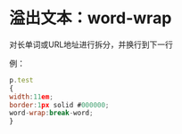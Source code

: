 # 溢出文本：word-wrap


对长单词或URL地址进行拆分，并换行到下一行

例：

```javascript
p.test
{
width:11em;
border:1px solid #000000;
word-wrap:break-word;
}
```
